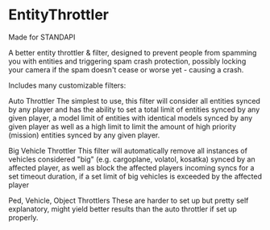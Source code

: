 # EntityThrottler

Made for STANDAPI

A better entity throttler & filter, designed to prevent people from spamming you with entities and triggering spam crash protection, possibly locking your camera if the spam doesn't cease or worse yet - causing a crash.

Includes many customizable filters:

Auto Throttler
The simplest to use, this filter will consider all entities synced by any player and has the ability to set a total limit of entities synced by any given player, a model limit of entities with identical models synced by any given player as well as a high limit to limit the amount of high priority (mission) entities synced by any given player.

Big Vehicle Throttler
This filter will automatically remove all instances of vehicles considered "big" (e.g. cargoplane, volatol, kosatka) synced by an affected player, as well as block the affected players incoming syncs for a set timeout duration, if a set limit of big vehicles is exceeded by the affected player

Ped, Vehicle, Object Throttlers
These are harder to set up but pretty self explanatory, might yield better results than the auto throttler if set up properly.
